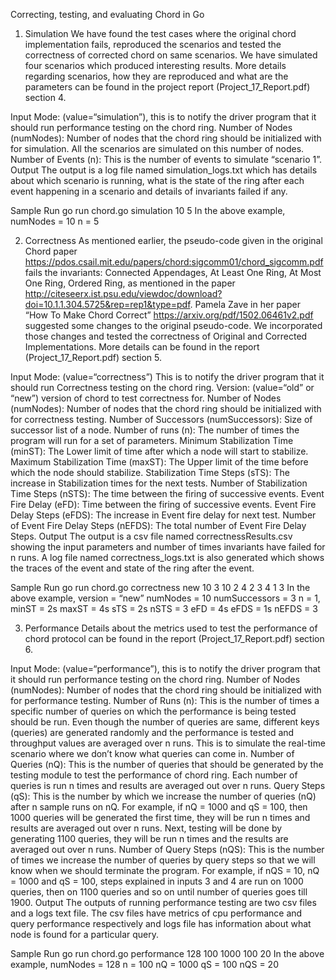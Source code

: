 
Correcting, testing, and evaluating Chord in Go
1. Simulation
We have found the test cases where the original chord implementation fails, reproduced the scenarios and tested the correctness of corrected chord on same scenarios. We have simulated four scenarios which produced interesting results. More details regarding scenarios, how they are reproduced and what are the parameters can be found in the project report (Project_17_Report.pdf) section 4.

Input
Mode: (value=“simulation”), this is to notify the driver program that it should run performance testing on the chord ring.
Number of Nodes (numNodes): Number of nodes that the chord ring should be initialized with for simulation. All the scenarios are simulated on this number of nodes.
Number of Events (n): This is the number of events to simulate “scenario 1”.
Output
The output is a log file named simulation_logs.txt which has details about which scenario is running, what is the state of the ring after each event happening in a scenario and details of invariants failed if any.

Sample Run
go run chord.go simulation 10 5 
In the above example, 
numNodes = 10 
n = 5

2. Correctness
As mentioned earlier, the pseudo-code given in the original Chord paper https://pdos.csail.mit.edu/papers/chord:sigcomm01/chord_sigcomm.pdf fails the invariants: Connected Appendages, At Least One Ring, At Most One Ring, Ordered Ring, as mentioned in the paper http://citeseerx.ist.psu.edu/viewdoc/download?doi=10.1.1.304.5725&rep=rep1&type=pdf. Pamela Zave in her paper “How To Make Chord Correct” https://arxiv.org/pdf/1502.06461v2.pdf suggested some changes to the original pseudo-code. We incorporated those changes and tested the correctness of Original and Corrected Implementations. More details can be found in the report (Project_17_Report.pdf) section 5.

Input
Mode: (value=“correctness”) This is to notify the driver program that it should run Correctness testing on the chord ring.
Version: (value=“old” or “new”) version of chord to test correctness for.
Number of Nodes (numNodes): Number of nodes that the chord ring should be initialized with for correctness testing.
Number of Successors (numSuccessors): Size of successor list of a node.
Number of runs (n): The number of times the program will run for a set of parameters.
Minimum Stabilization Time (minST): The Lower limit of time after which a node will start to stabilize.
Maximum Stabilization Time (maxST): The Upper limit of the time before which the node should stabilize.
Stabilization Time Steps (sTS): The increase in Stabilization times for the next tests.
Number of Stabilization Time Steps (nSTS): The time between the firing of successive events.
Event Fire Delay (eFD): Time between the firing of successive events.
Event Fire Delay Steps (eFDS): The increase in Event fire delay for next test.
Number of Event Fire Delay Steps (nEFDS): The total number of Event Fire Delay Steps.
Output
The output is a csv file named correctnessResults.csv showing the input parameters and number of times invariants have failed for n runs. A log file named correctness_logs.txt is also generated which shows the traces of the event and state of the ring after the event.

Sample Run
go run chord.go correctness new 10 3 10 2 4 2 3 4 1 3 
In the above example, 
version = “new” 
numNodes = 10 
numSuccessors = 3 
n = 1, minST = 2s 
maxST = 4s 
sTS = 2s 
nSTS = 3 
eFD = 4s 
eFDS = 1s 
nEFDS = 3

3. Performance
Details about the metrics used to test the performance of chord protocol can be found in the report (Project_17_Report.pdf) section 6.

Input
Mode: (value=“performance”), this is to notify the driver program that it should run performance testing on the chord ring.
Number of Nodes (numNodes): Number of nodes that the chord ring should be initialized with for performance testing.
Number of Runs (n): This is the number of times a specific number of queries on which the performance is being tested should be run. Even though the number of queries are same, different keys (queries) are generated randomly and the performance is tested and throughput values are averaged over n runs. This is to simulate the real-time scenario where we don’t know what queries can come in.
Number of Queries (nQ): This is the number of queries that should be generated by the testing module to test the performance of chord ring. Each number of queries is run n times and results are averaged out over n runs.
Query Steps (qS): This is the number by which we increase the number of queries (nQ) after n sample runs on nQ. For example, if nQ = 1000 and qS = 100, then 1000 queries will be generated the first time, they will be run n times and results are averaged out over n runs. Next, testing will be done by generating 1100 queries, they will be run n times and the results are averaged out over n runs.
Number of Query Steps (nQS): This is the number of times we increase the number of queries by query steps so that we will know when we should terminate the program. For example, if nQS = 10, nQ = 1000 and qS = 100, steps explained in inputs 3 and 4 are run on 1000 queries, then on 1100 queries and so on until number of queries goes till 1900.
Output
The outputs of running performance testing are two csv files and a logs text file. The csv files have metrics of cpu performance and query performance respectively and logs file has information about what node is found for a particular query.

Sample Run
go run chord.go performance 128 100 1000 100 20 
In the above example, 
numNodes = 128 
n = 100 
nQ = 1000 
qS = 100 
nQS = 20 
